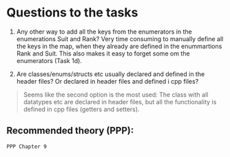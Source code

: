 # Questions to the tasks

1. Any other way to add all the keys from the enumerators in the enumerations Suit and Rank? Very time consuming to manually define all the keys in the map, when they already are defined in the enummartions Rank and Suit. This also makes it easy to forget some om the enumerators (Task 1d). 

2. Are classes/enums/structs etc usually declared and defined in the header files? Or declared in header files and defined i cpp files? 
> Seems like the second option is the most used: The class with all datatypes etc are declared in header files, but all the functionality is defined in cpp files (getters and setters). 



## Recommended theory (PPP):
```
PPP Chapter 9

```
